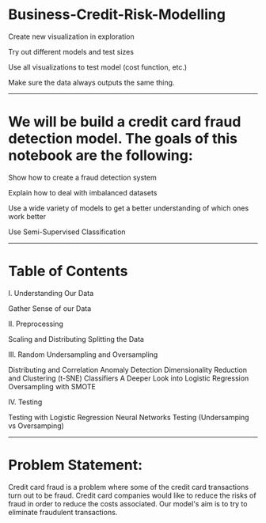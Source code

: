 # Business-Credit-Risk-Modelling


Create new visualization in exploration

Try out different models and test sizes

Use all visualizations to test model (cost function, etc.)

Make sure the data always outputs the same thing.


---------

# We will be build a credit card fraud detection model. The goals of this notebook are the following:

Show how to create a fraud detection system

Explain how to deal with imbalanced datasets

Use a wide variety of models to get a better understanding of which ones work better

Use Semi-Supervised Classification


-----------------

# Table of Contents

I. Understanding Our Data

Gather Sense of our Data


II. Preprocessing

Scaling and Distributing
Splitting the Data


III. Random Undersampling and Oversampling

Distributing and Correlation
Anomaly Detection
Dimensionality Reduction and Clustering (t-SNE)
Classifiers
A Deeper Look into Logistic Regression
Oversampling with SMOTE



IV. Testing

Testing with Logistic Regression
Neural Networks Testing (Undersamping vs Oversamping)

----------------------------

# Problem Statement:

Credit card fraud is a problem where some of the credit card transactions turn out to be fraud. Credit card companies would like to reduce the risks of fraud in order to reduce the costs associated. Our model's aim is to try to eliminate fraudulent transactions.
